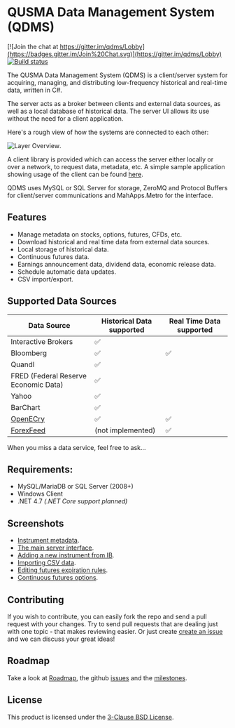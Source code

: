 QUSMA Data Management System (QDMS)
===================================

[![Join the chat at https://gitter.im/qdms/Lobby](https://badges.gitter.im/Join%20Chat.svg)](https://gitter.im/qdms/Lobby)
[![Build status](https://ci.appveyor.com/api/projects/status/303iq159kj0giugu?svg=true)](https://ci.appveyor.com/project/qusma/qdms)

The QUSMA Data Management System (QDMS) is a client/server system for acquiring, managing, and distributing low-frequency historical and real-time data, written in C#. 

The server acts as a broker between clients and external data sources, as well as a local database of historical data. The server UI allows its use without the need for a client application.

Here's a rough view of how the systems are connected to each other:

![Layer Overview](http://i.imgur.com/oRbwoiG.png).

A client library is provided which can access the server either locally or over a network, to request data, metadata, etc. A simple sample application showing usage of the client can be found [here](https://github.com/qusma/qdms/blob/master/SampleApp/Program.cs).

QDMS uses MySQL or SQL Server for storage, ZeroMQ and Protocol Buffers for client/server communications and MahApps.Metro for the interface.


Features
--------
* Manage metadata on stocks, options, futures, CFDs, etc.
* Download historical and real time data from external data sources.
* Local storage of historical data.
* Continuous futures data.
* Earnings announcement data, dividend data, economic release data.
* Schedule automatic data updates.
* CSV import/export.


Supported Data Sources
----------------------

| Data Source                           | Historical Data supported | Real Time Data supported |
|-------------------------------------- | ------------------------- | ------------------------ |
| Interactive Brokers                   | :white_check_mark:    |                    |
| Bloomberg                             | :white_check_mark:    | :white_check_mark: |
| Quandl                                | :white_check_mark:    |                    |
| FRED (Federal Reserve Economic Data)  | :white_check_mark:    |                    |
| Yahoo                                 | :white_check_mark:    |                    |
| BarChart                              | :white_check_mark:    |                    |
| [OpenECry](http://futuresonline.com/) | :white_check_mark:    | :white_check_mark: |
| [ForexFeed](http://forexfeed.net/)    | (not implemented)     | :white_check_mark: |

When you miss a data service, feel free to ask...

Requirements:
------------------------
* MySQL/MariaDB or SQL Server (2008+)
* Windows Client
* .NET 4.7 *(.NET Core support planned)*


Screenshots
-----------
* [Instrument metadata](http://i.imgur.com/GXw8amN.png).
* [The main server interface](http://i.imgur.com/i985ZUW.png).
* [Adding a new instrument from IB](http://i.imgur.com/HGPsoK5.png).
* [Importing CSV data](http://i.imgur.com/en6kDo1.png).
* [Editing futures expiration rules](http://i.imgur.com/WvKkb4x.png).
* [Continuous futures options](http://i.imgur.com/47VuXmH.png).


Contributing
------------

If you wish to contribute, you can easily fork the repo and send a pull request with your changes. Try to send pull requests that are dealing just with one topic - that makes reviewing easier.
Or just create [create an issue](https://github.com/qusma/qdms/issues/new) and we can discuss your great ideas!

Roadmap
-------
Take a look at [Roadmap](roadmap.md), the github [issues](https://github.com/qusma/qdms/labels/enhancement) and the [milestones](https://github.com/qusma/qdms/milestones).


License
-------
This product is licensed under the [3-Clause BSD License](LICENSE).
